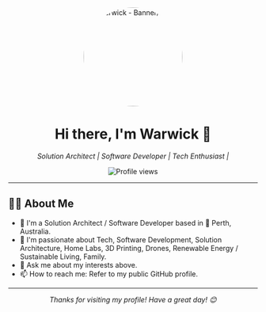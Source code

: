 <div align="center">
  <img src="https://avatars.githubusercontent.com/u/7676501?v=4" alt="Warwick - Banner/Logo" width="200" style="border-radius: 50% !important;" />
  <h1>Hi there, I'm Warwick 👋</h1>
  <p>
    <em>Solution Architect | Software Developer | Tech Enthusiast | </em>
  </p>
  <p>
    <img src="https://komarev.com/ghpvc/?username=warwickschroeder&label=Profile%20Views&color=0e75b6&style=flat" alt="Profile views" />
  </p>
  <!--<p>
    <a href="[LINK_TO_YOUR_LINKEDIN_PROFILE]"><img src="https://img.shields.io/badge/LinkedIn-0077B5?style=for-the-badge&logo=linkedin&logoColor=white" alt="LinkedIn"/></a>
    <a href="[LINK_TO_YOUR_TWITTER_PROFILE]"><img src="https://img.shields.io/badge/Twitter-1DA1F2?style=for-the-badge&logo=twitter&logoColor=white" alt="Twitter"/></a>
    <a href="[LINK_TO_YOUR_PERSONAL_WEBSITE_OR_BLOG]"><img src="https://img.shields.io/badge/Portfolio-255E63?style=for-the-badge&logo=google-chrome&logoColor=white" alt="Portfolio"/></a>
    </p>-->
</div>

---

## 🙋‍♂️ About Me

* 📍 I'm a Solution Architect / Software Developer based in 🦘 Perth, Australia.
* 🚀 I'm passionate about Tech, Software Development, Solution Architecture, Home Labs, 3D Printing, Drones, Renewable Energy / Sustainable Living, Family.
* 💬 Ask me about my interests above.
* 📫 How to reach me: Refer to my public GitHub profile.
<!--
* 🔭 I’m currently working on [Your Current Project(s) - e.g., a cool new side-project, my latest feature at work, a specific open-source contribution].
* 🌱 I’m currently learning [What You're Learning - e.g., a new programming language, a specific framework, a new technology].
* 👯 I’m looking to collaborate on [Types of Projects You're Open To - e.g., open-source projects related to X, innovative web apps].
* 🤔 I’m looking for help with [Specific Area You Need Help/Mentorship With (Optional)].
* ⚡ Fun fact: [A Fun Fact About You - e.g., I can solve a Rubik's cube in under a minute!, I've visited X countries].
-->

<!--
## 🛠️ My Skills & Technologies

<p align="left">
  <a href="[LINK_TO_LANGUAGE_DOCS_OR_YOUR_PROJECT_USING_IT]" target="_blank" rel="noreferrer"><img src="https://raw.githubusercontent.com/devicons/devicon/master/icons/javascript/javascript-original.svg" alt="javascript" width="40" height="40"/></a>
  <a href="[LINK_TO_LANGUAGE_DOCS_OR_YOUR_PROJECT_USING_IT]" target="_blank" rel="noreferrer"><img src="https://raw.githubusercontent.com/devicons/devicon/master/icons/python/python-original.svg" alt="python" width="40" height="40"/></a>
  <a href="[LINK_TO_LANGUAGE_DOCS_OR_YOUR_PROJECT_USING_IT]" target="_blank" rel="noreferrer"><img src="https://raw.githubusercontent.com/devicons/devicon/master/icons/java/java-original.svg" alt="java" width="40" height="40"/></a>
  <br/> <a href="https://reactjs.org/" target="_blank" rel="noreferrer"><img src="https://raw.githubusercontent.com/devicons/devicon/master/icons/react/react-original-wordmark.svg" alt="react" width="40" height="40"/></a>
  <a href="https://angular.io" target="_blank" rel="noreferrer"><img src="https://raw.githubusercontent.com/devicons/devicon/master/icons/angularjs/angularjs-original-wordmark.svg" alt="angular" width="40" height="40"/></a>
  <a href="https://vuejs.org/" target="_blank" rel="noreferrer"><img src="https://raw.githubusercontent.com/devicons/devicon/master/icons/vuejs/vuejs-original-wordmark.svg" alt="vuejs" width="40" height="40"/></a>
  <a href="https://www.w3.org/html/" target="_blank" rel="noreferrer"><img src="https://raw.githubusercontent.com/devicons/devicon/master/icons/html5/html5-original-wordmark.svg" alt="html5" width="40" height="40"/></a>
  <a href="https://www.w3schools.com/css/" target="_blank" rel="noreferrer"><img src="https://raw.githubusercontent.com/devicons/devicon/master/icons/css3/css3-original-wordmark.svg" alt="css3" width="40" height="40"/></a>
  <br/>

  <a href="https://nodejs.org" target="_blank" rel="noreferrer"><img src="https://raw.githubusercontent.com/devicons/devicon/master/icons/nodejs/nodejs-original-wordmark.svg" alt="nodejs" width="40" height="40"/></a>
  <a href="https://spring.io/" target="_blank" rel="noreferrer"><img src="https://www.vectorlogo.zone/logos/springio/springio-icon.svg" alt="spring" width="40" height="40"/></a>
  <a href="https://www.djangoproject.com/" target="_blank" rel="noreferrer"><img src="https://cdn.worldvectorlogo.com/logos/django.svg" alt="django" width="40" height="40"/></a>
  <br/>

  <a href="https://www.mongodb.com/" target="_blank" rel="noreferrer"><img src="https://raw.githubusercontent.com/devicons/devicon/master/icons/mongodb/mongodb-original-wordmark.svg" alt="mongodb" width="40" height="40"/></a>
  <a href="https://www.postgresql.org" target="_blank" rel="noreferrer"><img src="https://raw.githubusercontent.com/devicons/devicon/master/icons/postgresql/postgresql-original-wordmark.svg" alt="postgresql" width="40" height="40"/></a>
  <a href="https://www.mysql.com/" target="_blank" rel="noreferrer"><img src="https://raw.githubusercontent.com/devicons/devicon/master/icons/mysql/mysql-original-wordmark.svg" alt="mysql" width="40" height="40"/></a>
  <br/>

  <a href="https://www.docker.com/" target="_blank" rel="noreferrer"><img src="https://raw.githubusercontent.com/devicons/devicon/master/icons/docker/docker-original-wordmark.svg" alt="docker" width="40" height="40"/></a>
  <a href="https://kubernetes.io" target="_blank" rel="noreferrer"><img src="https://www.vectorlogo.zone/logos/kubernetes/kubernetes-icon.svg" alt="kubernetes" width="40" height="40"/></a>
  <a href="https://aws.amazon.com" target="_blank" rel="noreferrer"><img src="https://raw.githubusercontent.com/devicons/devicon/master/icons/amazonwebservices/amazonwebservices-original-wordmark.svg" alt="aws" width="40" height="40"/></a>
  <a href="https://git-scm.com/" target="_blank" rel="noreferrer"><img src="https://www.vectorlogo.zone/logos/git-scm/git-scm-icon.svg" alt="git" width="40" height="40"/></a>
  <br/>

  <a href="[LINK_TO_TOOL_WEBSITE]" target="_blank" rel="noreferrer"><img src="[LINK_TO_TOOL_ICON_SVG_OR_PNG]" alt="[Tool Name]" width="40" height="40"/></a>
  </p>
---

## 🚀 My Projects

| Project Name                                     | Description                                     | Technologies Used             | Link                                                      |
| :----------------------------------------------- | :---------------------------------------------- | :---------------------------- | :-------------------------------------------------------- |
| **[Project 1 Name]** | [Brief description of Project 1]                | `React`, `Node.js`, `MongoDB` | [Link to Repo/Demo]([YOUR_PROJECT_LINK_1])                |
| **[Project 2 Name]** | [Brief description of Project 2]                | `Python`, `Django`, `PostgreSQL` | [Link to Repo/Demo]([YOUR_PROJECT_LINK_2])                |
| **[Project 3 Name] (WIP 🚧)** | [Brief description of Project 3]                | `Vue.js`, `Firebase`          | [Link to Repo/Demo]([YOUR_PROJECT_LINK_3])                |
-->
<!--
## 📊 My GitHub Stats

<p align="center">
  <img src="https://github-readme-stats.vercel.app/api?username=warwickschroeder&show_icons=true&theme=radical&hide_border=true&count_private=true" alt="Warwick's GitHub Stats" />
  <br/>
  <img src="https://github-readme-stats.vercel.app/api/top-langs/?username=warwickschroeder&layout=compact&theme=radical&hide_border=true&langs_count=8" alt="Warwick's Top Languages" />
  <br/>
</p>
-->
<!--

## 📈 My Activity

<p align="center">
  <img src="https://raw.githubusercontent.com/warwickschroeder/warwickschroeder/output/github-contribution-grid-snake.svg" alt="GitHub Contribution Snake Animation" />
</p>

-->

---

<p align="center">
  <em>Thanks for visiting my profile! Have a great day! 😊</em>
</p>
